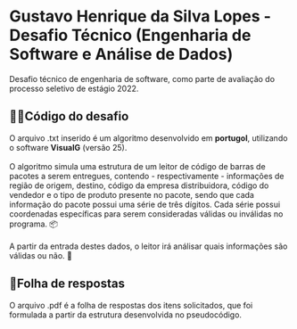# Gustavo Henrique da Silva Lopes - Desafio Técnico (Engenharia de Software e Análise de Dados) 
Desafio técnico de engenharia de software, como parte de avaliação do processo seletivo de estágio 2022.

## 👨‍💻Código do desafio
O arquivo .txt inserido é um algoritmo desenvolvido em <strong>portugol</strong>, utilizando o software <strong>VisualG</strong> (versão 25). <br> <br>
O algoritmo simula uma estrutura de um leitor de código de barras de pacotes a serem entregues, contendo - respectivamente - informações de região de origem, destino, código da empresa distribuidora, código do vendedor e o tipo de produto presente no pacote, sendo que cada informação do pacote possui uma série de três dígitos. Cada série possui coordenadas específicas para serem consideradas válidas ou inválidas no programa. 📦 <br> <br>
A partir da entrada destes dados, o leitor irá análisar quais informações são válidas ou não. 🤖

## 📑Folha de respostas
O arquivo .pdf é a folha de respostas dos itens solicitados, que foi formulada a partir da estrutura desenvolvida no pseudocódigo.
